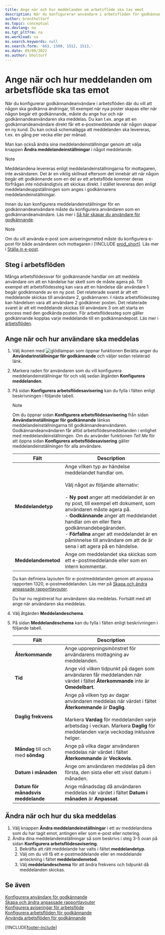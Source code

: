 ```yaml
---
title: Ange när och hur meddelanden om arbetsflöde ska tas emot
description: När du konfigurerar användare i arbetsflöden för godkännande kan du ange hur och när varje godkännandeanvändare får meddelanden.
author: brentholtorf
ms.topic: conceptual
ms.devlang: na
ms.tgt_pltfrm: na
ms.workload: na
ms.search.keywords: null
ms.search.form: '663, 1500, 1512, 1513,'
ms.date: 09/09/2022
ms.author: bholtorf
---
```

# <a name="specify-when-and-how-to-receive-workflow-notifications"></a><a name="specify-when-and-how-to-receive-workflow-notifications"></a><a name="specify-when-and-how-to-receive-workflow-notifications"></a>Ange när och hur meddelanden om arbetsflöde ska tas emot

När du konfigurerar godkännandeanvändare i arbetsflöden där du vill att någon ska godkänna ändringar, till exempel när nya poster skapas eller när någon begär ett godkännande, måste du ange hur och när godkännandeanvändaren ska meddelas. Du kan t.ex. ange att en godkännandeanvändare direkt får ett e-postmeddelande när någon skapar en ny kund. Du kan också schemalägga att meddelanden ska levereras, t.ex. en gång per vecka eller per månad.

Man kan också ändra sina meddelandeinställningar genom att välja knappen **Ändra meddelandeinställningar** i något meddelande.  

> [!NOTE]
> Meddelandena levereras enligt meddelandeinställningarna för mottagaren, inte avsändaren. Det är en viktig skillnad eftersom det innebär att när någon begär ett godkännande som en del av ett arbetsflöde kommer deras förfrågan inte nödvändigtvis att skickas direkt. I stället levereras den enligt meddelandeuppställningen som anges i godkännarens meddelandeinställningar.

Innan du kan konfigurera meddelandeinställningar för en godkännandeanvändare måste du konfigurera användaren som en godkännandeanvändare. Läs mer i [Så här skapar du användare för godkännande](across-how-to-set-up-approval-users.md).  

> [!NOTE]
> Om du vill använda e-post som aviseringsmetod måste du konfigurera e-post för både avsändaren och mottagaren i [!INCLUDE [prod_short](includes/prod_short.md)]. Läs mer i [Ställa in e-post](admin-how-setup-email.md).

## <a name="steps-in-workflows"></a><a name="steps-in-workflows"></a><a name="steps-in-workflows"></a>Steg i arbetsflöden

Många arbetsflödessvar för godkännande handlar om att meddela användare om att en händelse har skett som de måste agera på. Till exempel ett arbetsflödessteg kan vara att en händelse där användare 1 begär godkännande av en ny post. Det relaterade svaret är att ett meddelande skickas till användare 2, godkännaren. I nästa arbetsflödessteg kan händelsen vara att användare 2 godkänner posten. Det relaterade svaret är att ett meddelande skickas till användare 3 om att starta en process med den godkända posten. För arbetsflödessteg som gäller godkännande kopplas varje meddelande till en godkännandepost. Läs mer i [arbetsflöden](across-workflow.md).  

## <a name="specify-when-and-how-approval-users-receive-notifications"></a><a name="specify-when-and-how-approval-users-receive-notifications"></a><a name="specify-when-and-how-approval-users-receive-notifications"></a>Ange när och hur användare ska meddelas

1. Välj ikonen med ![glödlampan som öppnar funktionen Berätta](media/ui-search/search_small.png "Berätta för mig vad du vill göra") anger du **Användarinställningar för godkännande** och väljer sedan relaterad länk.  
2. Markera raden för användaren som du vill konfigurera meddelandeinställningar för och välj sedan åtgärden **Konfigurera meddelanden**.  
3. På sidan **Konfigurera arbetsflödesavisering** kan du fylla i fälten enligt beskrivningen i följande tabell.  

   > [!NOTE]
   > Om du öppnar sidan **Konfigurera arbetsflödesavisering** från sidan **Användarinställningar för godkännande** länkas meddelandeinställningarna till godkännandeanvändaren. Godkännandeanvändaren får alltid arbetsflödesmeddelanden i enlighet med meddelandeinställningen. Om du använder funktionen *Tell Me* för att öppna sidan **Konfigurera arbetsflödesavisering** gäller meddelandeinställningen för alla användare.

   |Fält|Description|
   |-----|-----------|
   |**Meddelandetyp**|Ange vilken typ av händelse meddelandet handlar om.<br /><br /> Välj något av följande alternativ:<br /><br /> -   **Ny post** anger att meddelandet är en ny post, till exempel ett dokument, som användaren måste agera på.<br />-   **Godkännande** anger att meddelandet handlar om en eller flera godkännandebegäranden.<br />-   **Förfallna** anger att meddelandet är en påminnelse till användare om att de är sena i att agera på en händelse.|
   |**Meddelandemetod**|Ange om meddelandet ska skickas som ett e-postmeddelande eller som en intern kommentar.|

   Du kan definiera layouten för e-postmeddelanden genom att anpassa rapporten 1320, e-postmeddelanden. Läs mer på [Skapa och ändra anpassade rapportlayouter](ui-how-create-custom-report-layout.md).

   Du har nu registrerat hur användaren ska meddelas. Fortsätt med att ange när användaren ska meddelas.  
4. Välj åtgärden **Meddelandeschema**.  
5. På sidan **Meddelandeschema** kan du fylla i fälten enligt beskrivningen i följande tabell.  

   |Fält|Description|
   |-----|-----------|
   |**Återkommande**|Ange upprepningsmönstret för användarens mottagning av meddelanden.|
   |**Tid**|Ange vid vilken tidpunkt på dagen som användaren får meddelanden när värdet i fältet **Återkommande** inte är **Omedelbart**.|
   |**Daglig frekvens**|Ange på vilken typ av dagar användaren meddelas när värdet i fältet **Återkommande** är **Daglig**.<br /><br /> Markera **Vardag** för meddelanden varje arbetsdag i veckan. Markera **Daglig** för meddelanden varje veckodag inklusive helger.|
   |**Måndag** till och med **söndag**|Ange på vilka dagar användaren meddelas när värdet i fältet **Återkommande** är **Veckovis**.|
   |**Datum i månaden**|Ange om användaren meddelas på den första, den sista eller ett visst datum i månaden.|
   |**Datum för månadsvis meddelande**|Ange månadsdag då användaren meddelas när värdet i fältet **Datum i månaden** är **Anpassat**.|

## <a name="change-when-and-how-you-receive-notifications"></a><a name="change-when-and-how-you-receive-notifications"></a><a name="change-when-and-how-you-receive-notifications"></a>Ändra när och hur du ska meddelas

1. Välj knappen **Ändra meddelandeinställningar** i ett av meddelandena som du har tagit emot, antingen eller som e-post eller notering.  
2. Ändra dina meddelandeinställningar så som beskrivs i steg 3-5 ovan på sidan **Konfigurera arbetsflödesavisering**.
   1. Bekräfta att rätt meddelande har valts i fältet **meddelandetyp**.
   2. Välj om du vill få ett e-postmeddelande eller en meddelande anteckning i fältet **meddelandemetod**.
   3. Välj **meddelandeschema** för att ändra frekvens och tidpunkt då meddelanden skickas.

## <a name="see-also"></a><a name="see-also"></a><a name="see-also"></a>Se även

[Konfigurera användare för godkännande](across-how-to-set-up-approval-users.md)  
[Skapa och ändra anpassade rapportlayouter](ui-how-create-custom-report-layout.md)  
[Konfigurera aviseringar för arbetsflöde](across-setting-up-workflow-notifications.md)  
[Konfigurera arbetsflöden för godkännande](across-set-up-workflows.md)  
[Använda arbetsflöden för godkännande](across-use-workflows.md)

[!INCLUDE[footer-include](includes/footer-banner.md)]
